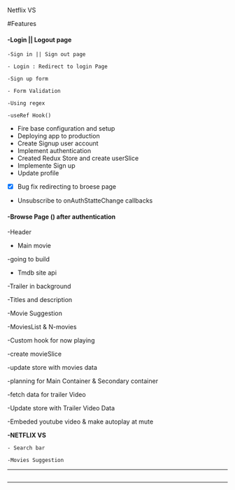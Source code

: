 Netflix VS

#Features

#### -Login || Logout page

    -Sign in || Sign out page

    - Login : Redirect to login Page

    -Sign up form

    - Form Validation

    -Using regex

    -useRef Hook()

* Fire base configuration and setup
* Deploying app to production
* Create Signup user account
* Implement authentication
* Created Redux Store and create userSlice
* Implemente Sign up
* Update profile

* [X] Bug fix redirecting to broese page

* Unsubscribe to onAuthStatteChange callbacks

#### -**Browse Page () after authentication**


 -Header

- Main movie

-going to build

- Tmdb site api

-Trailer in background

-Titles and description

-Movie Suggestion

-MoviesList & N-movies

-Custom hook for now playing

-create movieSlice

-update store with movies data

-planning for Main Container & Secondary container

-fetch data for trailer Video

-Update store with Trailer Video Data

-Embeded youtube video & make autoplay at mute



**-NETFLIX VS**

    - Search bar

    -Movies Suggestion

---

```

```

---
